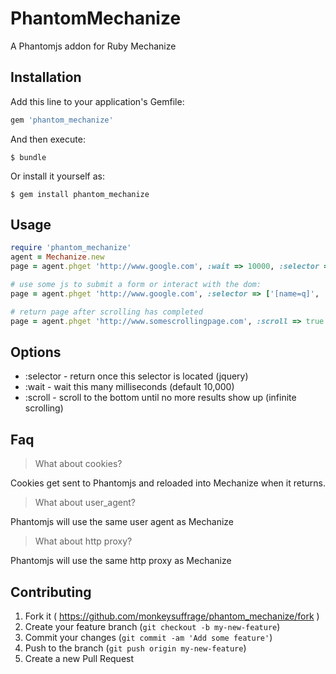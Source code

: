 # PhantomMechanize

A Phantomjs addon for Ruby Mechanize

## Installation

Add this line to your application's Gemfile:

```ruby
gem 'phantom_mechanize'
```

And then execute:

    $ bundle

Or install it yourself as:

    $ gem install phantom_mechanize

## Usage
```ruby
require 'phantom_mechanize'
agent = Mechanize.new
page = agent.phget 'http://www.google.com', :wait => 10000, :selector => '[name=q]'

# use some js to submit a form or interact with the dom:
page = agent.phget 'http://www.google.com', :selector => ['[name=q]', 'h3 a'], :js => "$('[name=q]').val('phantom_mechanize');$('form').submit()"

# return page after scrolling has completed
page = agent.phget 'http://www.somescrollingpage.com', :scroll => true


```
## Options
* :selector - return once this selector is located (jquery)
* :wait - wait this many milliseconds (default 10,000)
* :scroll - scroll to the bottom until no more results show up (infinite scrolling)

## Faq
> What about cookies?

Cookies get sent to Phantomjs and reloaded into Mechanize when it returns.
> What about user_agent?

Phantomjs will use the same user agent as Mechanize
> What about http proxy?

Phantomjs will use the same http proxy as Mechanize


## Contributing

1. Fork it ( https://github.com/monkeysuffrage/phantom_mechanize/fork )
2. Create your feature branch (`git checkout -b my-new-feature`)
3. Commit your changes (`git commit -am 'Add some feature'`)
4. Push to the branch (`git push origin my-new-feature`)
5. Create a new Pull Request
